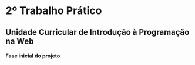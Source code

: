 # 2º Trabalho Prático 

## Unidade Curricular de Introdução à Programação na Web

#### Fase inicial do projeto